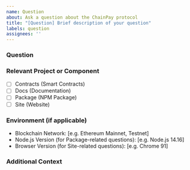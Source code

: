 ```yaml
---
name: Question
about: Ask a question about the ChainPay protocol
title: "[Question] Brief description of your question"
labels: question
assignees: ''
---
```


<!-- Use this template to ask any questions about the ChainPay protocol. -->

### Question
<!-- Describe your question in detail here. -->

### Relevant Project or Component
<!-- If your question is specific to one part of the project, please specify it below: -->
- [ ] Contracts (Smart Contracts)
- [ ] Docs (Documentation)
- [ ] Package (NPM Package)
- [ ] Site (Website)

### Environment (if applicable)
<!-- Provide any relevant environment information, especially if your question relates to code execution, blockchain interactions, or deployment. -->
- Blockchain Network: [e.g. Ethereum Mainnet, Testnet]
- Node.js Version (for Package-related questions): [e.g. Node.js 14.16]
- Browser Version (for Site-related questions): [e.g. Chrome 91]

### Additional Context
<!-- Add any other context or screenshots about your question here. -->
